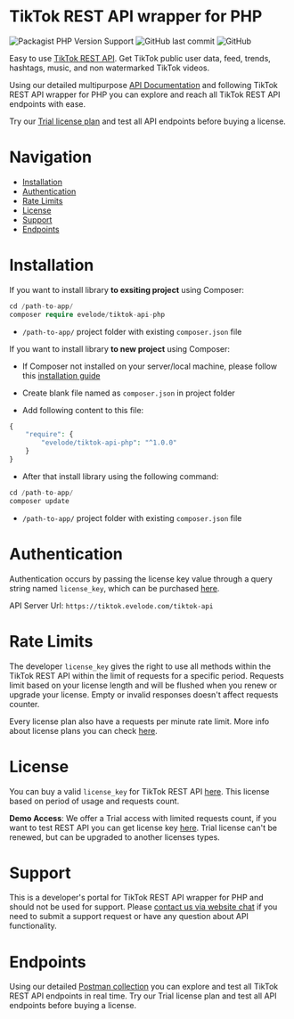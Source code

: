# TikTok REST API wrapper for PHP

![Packagist PHP Version Support](https://img.shields.io/packagist/php-v/evelode/tiktok-api-php)
![GitHub last commit](https://img.shields.io/github/last-commit/evelode/tiktok-api-php)
![GitHub](https://img.shields.io/github/license/evelode/tiktok-api-php)

Easy to use [TikTok REST API](https://evelode.com/downloads/tiktok-rest-api/). Get TikTok public user data, feed, trends, hashtags, music, and non watermarked TikTok videos.

Using our detailed multipurpose [API Documentation](https://evelode.com/tiktok-rest-api-documentation/) and following TikTok REST API wrapper for PHP you can explore and reach all TikTok REST API endpoints with ease. 

Try our [Trial license plan](https://evelode.com/downloads/tiktok-rest-api/) and test all API endpoints before buying a license.

# Navigation

- [Installation](#installation)
- [Authentication](#authentication)
- [Rate Limits](#rate-limits)
- [License](#license)
- [Support](#support)
- [Endpoints](#endpoints)

# Installation

If you want to install library **to exsiting project** using Composer:

```php
cd /path-to-app/
composer require evelode/tiktok-api-php
```

- `/path-to-app/` project folder with existing `composer.json` file 

If you want to install library **to new project** using Composer:

- If Composer not installed on your server/local machine, please follow this [installation guide](https://www.digitalocean.com/community/tutorials/how-to-install-and-use-composer-on-ubuntu-20-04)

- Create blank file named as `composer.json` in project folder

- Add following content to this file:

```php
{
    "require": {
        "evelode/tiktok-api-php": "^1.0.0"
    }
}
```

- After that install library using the following command:

```php
cd /path-to-app/
composer update
```

- `/path-to-app/` project folder with existing `composer.json` file 

# Authentication

Authentication occurs by passing the license key value through a query string named `license_key`, which can be purchased [here](https://evelode.com/downloads/tiktok-rest-api/).

API Server Url: `https://tiktok.evelode.com/tiktok-api`

# Rate Limits

The developer `license_key` gives the right to use all methods within the TikTok REST API within the limit of requests for a specific period. Requests limit based on your license length and will be flushed when you renew or upgrade your license. Empty or invalid responses doesn't affect requests counter.

Every license plan also have a requests per minute rate limit. More info about license plans you can check [here](https://evelode.com/downloads/tiktok-rest-api/).

# License

You can buy a valid `license_key` for TikTok REST API [here](https://evelode.com/downloads/tiktok-rest-api/). This license based on period of usage and requests count.

**Demo Access**: We offer a Trial access with limited requests count, if you want to test REST API you can get license key [here](https://evelode.com/downloads/tiktok-rest-api/). Trial license can't be renewed, but can be upgraded to another licenses types.

# Support

This is a developer's portal for TikTok REST API wrapper for PHP and should not be used for support. Please [contact us via website chat](https://evelode.com/#chatraChatExpanded) if you need to submit a support request or have any question about API functionality.

# Endpoints

Using our detailed [Postman collection](https://www.postman.com/evelode/workspace/evelode/api/e2ed8e20-0dbd-41a3-9363-092d810217ed?action=share&creator=24862082) you can explore and test all TikTok REST API endpoints in real time. Try our Trial license plan and test all API endpoints before buying a license.